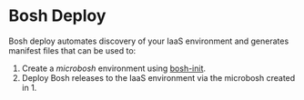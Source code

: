 # Bosh Deploy

Bosh deploy automates discovery of your IaaS environment and generates manifest files that can be used to:

1. Create a *microbosh* environment using [bosh-init](https://github.com/cloudfoundry/bosh-init).
2. Deploy Bosh releases to the IaaS environment via the microbosh created in 1.

